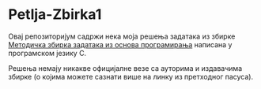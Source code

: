 # Petlja-Zbirka1
Овај репозиторијум садржи нека моја решења задатака из збирке [Методичка збирка задатака из основа програмирања](https://petlja.org/biblioteka/r/kursevi/Zbirka-python) написана у програмском језику C.

Решења немају никакве официјалне везе са ауторима и издавачима збирке (о којима можете сазнати више на линку из претходног пасуса).
